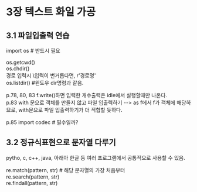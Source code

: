 # 3장 텍스트 화일 가공

## 3.1 파일입출력 연습  
import os # 반드시 필요  

os.getcwd()  
os.chdir()  
  경로 입력시 \\입력이 번거롭다면, r'경로명'  
os.listdir() #윈도우 dir명령과 같음.  

p.78, 80, 83 f.write()하면 입력한 개수출력은 idle에서 실행할때만 나온다.  
p.83 with 문으로 객체를 만들지 않고 파일 입출력하기 --> as f에서 f가 객체에 해당하므로, with문으로 파일 입출력하기가 더 적합할 듯하다.  

p.85 import codec # 필수일까?  


## 3.2 정규식표현으로 문자열 다루기
pytho, c, c++, java, 아래아 한글 등 여러 프로그램에서 공통적으로 사용할 수 있음.  

re.match(pattern, str) # 해당 문자열의 가장 처음부터  
re.search(pattern, str)  
re.findall(pattern, str)
